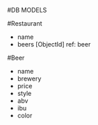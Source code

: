#DB MODELS

  #Restaurant
  - name
  - beers [ObjectId] ref: beer

  #Beer
  - name
  - brewery
  - price
  - style
  - abv
  - ibu
  - color
